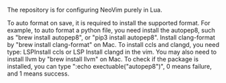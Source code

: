 The repository is for configuring NeoVim purely in Lua.

To auto format on save, it is required to install the supported format. For example, to auto format a python file, you need install the autopep8, such as "brew install autopep8", or "pip3 install autopep8". Install clang-format by "brew install clang-format" on Mac.
To install ccls and clangd, you need type: LSPInstall ccls or LSP Install clangd in the vim. You may also need to install llvm by "brew install llvm" on Mac.
To check if the package is installed, you can type ":echo exectuable("autopep8")", 0 means failure, and 1 means success.
